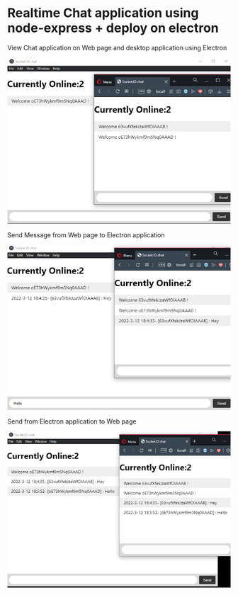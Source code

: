 <h1>Realtime Chat application using node-express + deploy on electron</h1>
<p>View Chat application on Web page and desktop application using Electron</p>
<img src="https://github.com/pascal-rithi-ke/socket.io/blob/main/img_chat/chat1.PNG"/>
<br/>
<p>Send Message from Web page to Electron application</p>
<img src="https://github.com/pascal-rithi-ke/socket.io/blob/main/img_chat/chat2.PNG"/>
<br/>
<p>Send from Electron application to Web page</p>
<img src="https://github.com/pascal-rithi-ke/socket.io/blob/main/img_chat/chat3.PNG"/>
